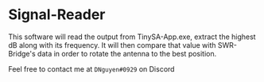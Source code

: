 # Signal-Reader
This software will read the output from TinySA-App.exe, extract the highest dB along with its frequency. It will then compare that value with SWR-Bridge's data in order to rotate the antenna to the best position.

Feel free to contact me at `DNguyen#0929` on Discord

